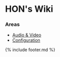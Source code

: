 # HON's Wiki

### Areas

- [Audio & Video](audio-video/)
- [Configuration](config/)

{% include footer.md %}

